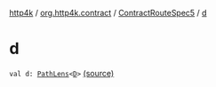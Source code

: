 [http4k](../../index.md) / [org.http4k.contract](../index.md) / [ContractRouteSpec5](index.md) / [d](./d.md)

# d

`val d: `[`PathLens`](../../org.http4k.lens/-path-lens/index.md)`<`[`D`](-binder/index.md#D)`>` [(source)](https://github.com/http4k/http4k/blob/master/http4k-contract/src/main/kotlin/org/http4k/contract/routeSpec.kt#L123)